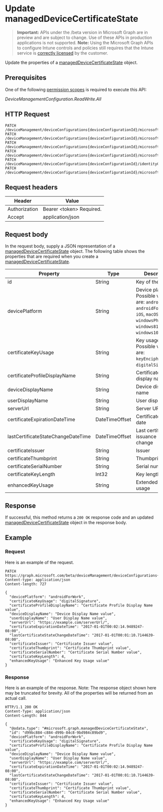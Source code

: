 ﻿# Update managedDeviceCertificateState

> **Important:** APIs under the /beta version in Microsoft Graph are in preview and are subject to change. Use of these APIs in production applications is not supported.
> **Note:** Using the Microsoft Graph APIs to configure Intune controls and policies still requires that the Intune service is [correctly licensed](https://go.microsoft.com/fwlink/?linkid=839381) by the customer.

Update the properties of a [managedDeviceCertificateState](https://developer.microsoft.com/en-us/graph/docs/api-reference/beta/api/resources/intune_deviceconfig_manageddevicecertificatestate.md) object.
## Prerequisites
One of the following [permission scopes](https://developer.microsoft.com/en-us/graph/docs/authorization/permission_scopes) is required to execute this API:

*DeviceManagementConfiguration.ReadWrite.All*
## HTTP Request
<!-- {
  "blockType": "ignored"
}
-->
```http
PATCH /deviceManagement/deviceConfigurations{deviceConfigurationId}/microsoft.graph.iosScepCertificateProfile/managedDeviceCertificateStates{managedDeviceCertificateStateId}
PATCH /deviceManagement/deviceConfigurations{deviceConfigurationId}/microsoft.graph.macOSScepCertificateProfile/managedDeviceCertificateStates{managedDeviceCertificateStateId}
PATCH /deviceManagement/deviceConfigurations{deviceConfigurationId}/microsoft.graph.androidScepCertificateProfile/managedDeviceCertificateStates{managedDeviceCertificateStateId}
PATCH /deviceManagement/deviceConfigurations{deviceConfigurationId}/microsoft.graph.windows81SCEPCertificateProfile/managedDeviceCertificateStates{managedDeviceCertificateStateId}
PATCH /deviceManagement/deviceConfigurations{deviceConfigurationId}/identityCertificate/microsoft.graph.androidForWorkScepCertificateProfile/managedDeviceCertificateStates{managedDeviceCertificateStateId}
PATCH /deviceManagement/deviceConfigurations{deviceConfigurationId}/microsoft.graph.windowsPhone81VpnConfiguration/identityCertificate/microsoft.graph.windowsPhone81SCEPCertificateProfile/managedDeviceCertificateStates{managedDeviceCertificateStateId}
```

## Request headers
|Header|Value|
|---|---|
|Authorization|Bearer &lt;token&gt; Required.|
|Accept|application/json|

## Request body
In the request body, supply a JSON representation of a [managedDeviceCertificateState](https://developer.microsoft.com/en-us/graph/docs/api-reference/beta/api/resources/intune_deviceconfig_manageddevicecertificatestate.md) object.
The following table shows the properties that are required when you create a [managedDeviceCertificateState](https://developer.microsoft.com/en-us/graph/docs/api-reference/beta/api/resources/intune_deviceconfig_manageddevicecertificatestate.md).

|Property|Type|Description|
|---|---|---|
|id|String|Key of the entity.|
|devicePlatform|String|Device platform Possible values are: `android`, `androidForWork`, `iOS`, `macOS`, `windowsPhone81`, `windows81AndLater`, `windows10AndLater`.|
|certificateKeyUsage|String|Key usage Possible values are: `keyEncipherment`, `digitalSignature`.|
|certificateProfileDisplayName|String|Certificate profile display name|
|deviceDisplayName|String|Device display name|
|userDisplayName|String|User display name|
|serverUrl|String|Server URL|
|certificateExpirationDateTime|DateTimeOffset|Certificate expiry date|
|lastCertificateStateChangeDateTime|DateTimeOffset|Last certificate issuance state change|
|certificateIssuer|String|Issuer|
|certificateThumbprint|String|Thumbprint|
|certificateSerialNumber|String|Serial number|
|certificateKeyLength|Int32|Key length|
|enhancedKeyUsage|String|Extended key usage|



## Response
If successful, this method returns a `200 OK` response code and an updated [managedDeviceCertificateState](https://developer.microsoft.com/en-us/graph/docs/api-reference/beta/api/resources/intune_deviceconfig_manageddevicecertificatestate.md) object in the response body.

## Example
### Request
Here is an example of the request.
```http
PATCH https://graph.microsoft.com/beta/deviceManagement/deviceConfigurations{deviceConfigurationId}/microsoft.graph.iosScepCertificateProfile/managedDeviceCertificateStates{managedDeviceCertificateStateId}
Content-type: application/json
Content-length: 727

{
  "devicePlatform": "androidForWork",
  "certificateKeyUsage": "digitalSignature",
  "certificateProfileDisplayName": "Certificate Profile Display Name value",
  "deviceDisplayName": "Device Display Name value",
  "userDisplayName": "User Display Name value",
  "serverUrl": "https://example.com/serverUrl/",
  "certificateExpirationDateTime": "2017-01-01T00:02:14.9489247-08:00",
  "lastCertificateStateChangeDateTime": "2017-01-01T00:01:10.7144639-08:00",
  "certificateIssuer": "Certificate Issuer value",
  "certificateThumbprint": "Certificate Thumbprint value",
  "certificateSerialNumber": "Certificate Serial Number value",
  "certificateKeyLength": 4,
  "enhancedKeyUsage": "Enhanced Key Usage value"
}
```

### Response
Here is an example of the response. Note: The response object shown here may be truncated for brevity. All of the properties will be returned from an actual call.
```http
HTTP/1.1 200 OK
Content-Type: application/json
Content-Length: 844

{
  "@odata.type": "#microsoft.graph.managedDeviceCertificateState",
  "id": "d99bc884-c884-d99b-84c8-9bd984c89bd9",
  "devicePlatform": "androidForWork",
  "certificateKeyUsage": "digitalSignature",
  "certificateProfileDisplayName": "Certificate Profile Display Name value",
  "deviceDisplayName": "Device Display Name value",
  "userDisplayName": "User Display Name value",
  "serverUrl": "https://example.com/serverUrl/",
  "certificateExpirationDateTime": "2017-01-01T00:02:14.9489247-08:00",
  "lastCertificateStateChangeDateTime": "2017-01-01T00:01:10.7144639-08:00",
  "certificateIssuer": "Certificate Issuer value",
  "certificateThumbprint": "Certificate Thumbprint value",
  "certificateSerialNumber": "Certificate Serial Number value",
  "certificateKeyLength": 4,
  "enhancedKeyUsage": "Enhanced Key Usage value"
}
```



